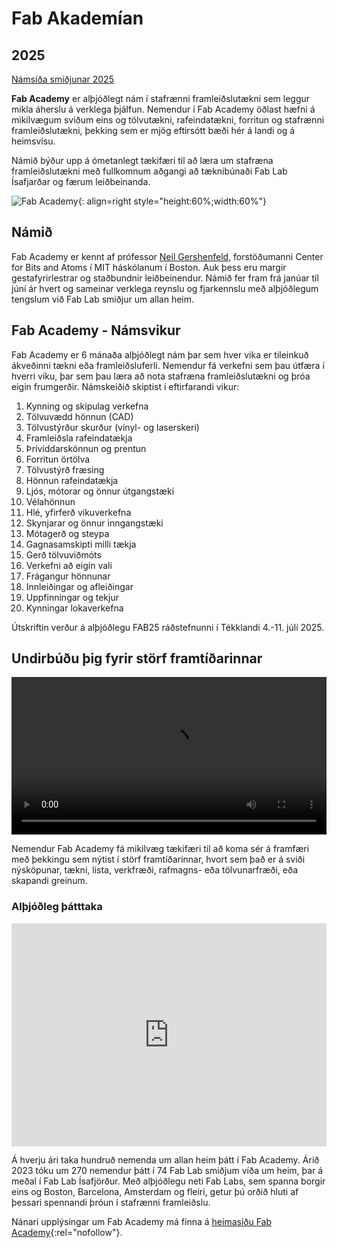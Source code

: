 # Fab Akademían

## 2025


[Námsíða smiðjunar 2025](https://fabacademy.org/2025/labs/isafjordur/)



**Fab Academy** er alþjóðlegt nám í stafrænni framleiðslutækni sem leggur mikla áherslu á verklega þjálfun. Nemendur í Fab Academy öðlast hæfni á mikilvægum sviðum eins og tölvutækni, rafeindatækni, forritun og stafrænni framleiðslutækni, þekking sem er mjög eftirsótt bæði hér á landi og á heimsvísu.

Námið býður upp á ómetanlegt tækifæri til að læra um stafræna framleiðslutækni með fullkomnum aðgangi að tæknibúnaði Fab Lab Ísafjarðar og færum leiðbeinanda.

![Fab Academy](https://img.evbuc.com/https%3A%2F%2Fcdn.evbuc.com%2Fimages%2F860714989%2F367285298211%2F1%2Foriginal.20240927-050223?crop=focalpoint&fit=crop&w=1000&auto=format%2Ccompress&q=75&sharp=10&fp-x=0.119318181818&fp-y=0.612132352941&s=af84f38030bc2de9f23daf723735958c){: align=right style="height:60%;width:60%"}

## Námið

Fab Academy er kennt af prófessor [Neil Gershenfeld](https://youtu.be/YDjOS0VHEr4?si=2sQuaMQ6Kqwayp7G), forstöðumanni Center for Bits and Atoms í MIT háskólanum í Boston. Auk þess eru margir gestafyrirlestrar og staðbundnir leiðbeinendur. Námið fer fram frá janúar til júní ár hvert og sameinar verklega reynslu og fjarkennslu með alþjóðlegum tengslum við Fab Lab smiðjur um allan heim.

## Fab Academy - Námsvikur

Fab Academy er 6 mánaða alþjóðlegt nám þar sem hver vika er tileinkuð ákveðinni tækni eða framleiðsluferli. Nemendur fá verkefni sem þau útfæra í hverri viku, þar sem þau læra að nota stafræna framleiðslutækni og þróa eigin frumgerðir. Námskeiðið skiptist í eftirfarandi vikur:

1. Kynning og skipulag verkefna
1. Tölvuvædd hönnun (CAD)
1. Tölvustýrður skurður (vínyl- og laserskeri)
1. Framleiðsla rafeindatækja
1. Þrívíddarskönnun og prentun
1. Forritun örtölva
1. Tölvustýrð fræsing
1. Hönnun rafeindatækja
1. Ljós, mótorar og önnur útgangstæki
1. Vélahönnun
1. Hlé, yfirferð vikuverkefna
1. Skynjarar og önnur inngangstæki
1. Mótagerð og steypa
1. Gagnasamskipti milli tækja
1. Gerð tölvuviðmóts
1. Verkefni að eigin vali
1. Frágangur hönnunar
1. Innleiðingar og afleiðingar
1. Uppfinningar og tekjur
1. Kynningar lokaverkefna

Útskriftin verður á alþjóðlegu FAB25 ráðstefnunni í Tékklandi 4.-11. júlí 2025.

## Undirbúðu þig fyrir störf framtíðarinnar

<video controls width=100%>
    <source src="https://files.svavar.cc/fab/edwin-dertien-describes-fab-academy.mp4" type="video/mp4">
</video>

Nemendur Fab Academy fá mikilvæg tækifæri til að koma sér á framfæri með þekkingu sem nýtist í störf framtíðarinnar, hvort sem það er á sviði nýsköpunar, tækni, lista, verkfræði, rafmagns- eða tölvunarfræði, eða skapandi greinum.

### Alþjóðleg þátttaka

<div style="left: 0; width: 100%; height: 0; position: relative; padding-bottom: 70.7812%;"><iframe src="https://heyzine.com/flip-book/a44f9511b6.html" style="top: 0; left: 0; width: 100%; height: 100%; position: absolute; border: 0;" allowfullscreen scrolling="no"></iframe></div>

Á hverju ári taka hundruð nemenda um allan heim þátt í Fab Academy. Árið 2023 tóku um 270 nemendur þátt í 74 Fab Lab smiðjum víða um heim, þar á meðal í Fab Lab Ísafjörður. Með alþjóðlegu neti Fab Labs, sem spanna borgir eins og Boston, Barcelona, Amsterdam og fleiri, getur þú orðið hluti af þessari spennandi þróun í stafrænni framleiðslu.

Nánari upplýsingar um Fab Academy má finna á [heimasíðu Fab Academy](http://fabacademy.org/){:rel="nofollow"}.
